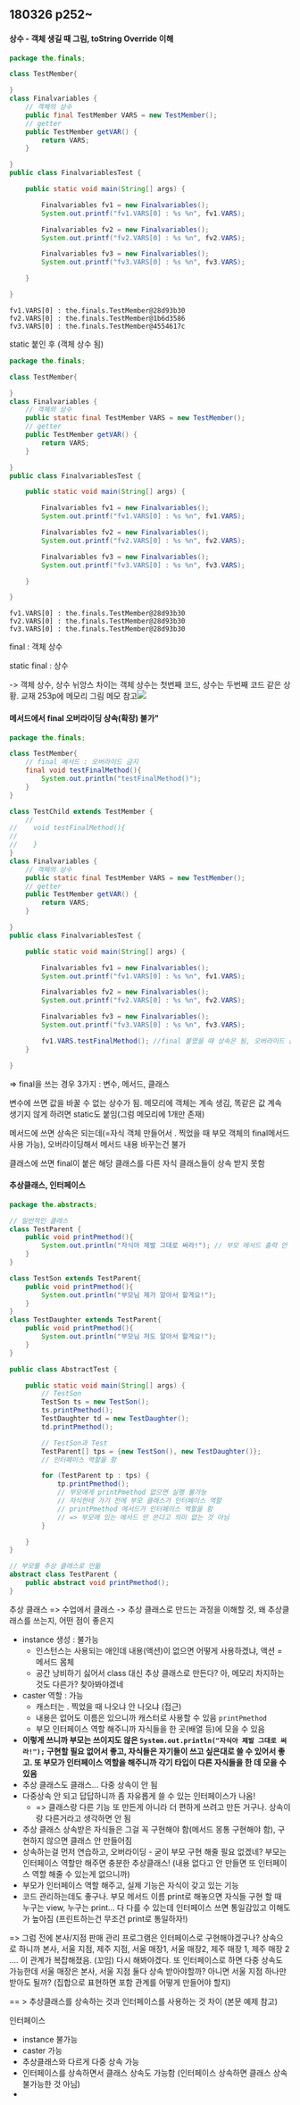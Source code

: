 ## 180326 p252~

#### 상수 - 객체 생길 때 그림, toString Override 이해

```java
package the.finals;

class TestMember{

}
class Finalvariables {
    // 객체의 상수
    public final TestMember VARS = new TestMember();
    // getter
    public TestMember getVAR() {
        return VARS;
    }

}
public class FinalvariablesTest {

    public static void main(String[] args) {

        Finalvariables fv1 = new Finalvariables();
        System.out.printf("fv1.VARS[0] : %s %n", fv1.VARS);

        Finalvariables fv2 = new Finalvariables();
        System.out.printf("fv2.VARS[0] : %s %n", fv2.VARS);

        Finalvariables fv3 = new Finalvariables();
        System.out.printf("fv3.VARS[0] : %s %n", fv3.VARS);

    }

}
```

```
fv1.VARS[0] : the.finals.TestMember@28d93b30 
fv2.VARS[0] : the.finals.TestMember@1b6d3586 
fv3.VARS[0] : the.finals.TestMember@4554617c
```

static 붙인 후 \(객체 상수 됨\)

```java
package the.finals;

class TestMember{

}
class Finalvariables {
    // 객체의 상수
    public static final TestMember VARS = new TestMember();
    // getter
    public TestMember getVAR() {
        return VARS;
    }

}
public class FinalvariablesTest {

    public static void main(String[] args) {

        Finalvariables fv1 = new Finalvariables();
        System.out.printf("fv1.VARS[0] : %s %n", fv1.VARS);

        Finalvariables fv2 = new Finalvariables();
        System.out.printf("fv2.VARS[0] : %s %n", fv2.VARS);

        Finalvariables fv3 = new Finalvariables();
        System.out.printf("fv3.VARS[0] : %s %n", fv3.VARS);

    }

}
```

```
fv1.VARS[0] : the.finals.TestMember@28d93b30 
fv2.VARS[0] : the.finals.TestMember@28d93b30 
fv3.VARS[0] : the.finals.TestMember@28d93b30
```

final : 객체 상수

static final : 상수

-&gt; 객체 상수, 상수 뉘앙스 차이는 객체 상수는 첫번째 코드, 상수는 두번째 코드 같은 상황. 교재 253p에 메모리 그림 메모 참고![](/assets/032601.png)

#### 메서드에서 final 오버라이딩 상속\(확장\) 불가"

```java
package the.finals;

class TestMember{
    // final 메서드 : 오버라이드 금지
    final void testFinalMethod(){
        System.out.println("testFinalMethod()");
    }
}

class TestChild extends TestMember {
    // 
//    void testFinalMethod(){
//        
//    }
}
class Finalvariables {
    // 객체의 상수
    public static final TestMember VARS = new TestMember();
    // getter
    public TestMember getVAR() {
        return VARS;
    }

}
public class FinalvariablesTest {

    public static void main(String[] args) {

        Finalvariables fv1 = new Finalvariables();
        System.out.printf("fv1.VARS[0] : %s %n", fv1.VARS);

        Finalvariables fv2 = new Finalvariables();
        System.out.printf("fv2.VARS[0] : %s %n", fv2.VARS);

        Finalvariables fv3 = new Finalvariables();
        System.out.printf("fv3.VARS[0] : %s %n", fv3.VARS);

        fv1.VARS.testFinalMethod(); //final 붙였을 때 상속은 됨, 오버라이드 금지
    }

}
```

=&gt; final을 쓰는 경우 3가지 : 변수, 메서드, 클래스

변수에 쓰면 값을 바꿀 수 없는 상수가 됨. 메모리에 객체는 계속 생김, 똑같은 값 계속 생기지 않게 하려면 static도 붙임\(그럼 메모리에 1개만 존재\)

메서드에 쓰면 상속은 되는데\(=자식 객체 만들어서 . 찍었을 때 부모 객체의 final메서드 사용 가능\), 오버라이딩해서 메서드 내용 바꾸는건 불가

클래스에 쓰면 final이 붙은 해당 클래스를 다른 자식 클래스들이 상속 받지 못함

#### 추상클래스, 인터페이스

```java
package the.abstracts;

// 일반적인 클래스
class TestParent {
    public void printPmethod(){
        System.out.println("자식아 제발 그대로 써라!"); // 부모 메서드 출력 안 됨, 자식들이 갖고 있는게 쓰임
    }
}

class TestSon extends TestParent{
    public void printPmethod(){
        System.out.println("부모님 제가 알아서 할게요!");
    }
}
class TestDaughter extends TestParent{
    public void printPmethod(){
        System.out.println("부모님 저도 알아서 할게요!");
    }
}

public class AbstractTest {

    public static void main(String[] args) {
        // TestSon
        TestSon ts = new TestSon();
        ts.printPmethod();
        TestDaughter td = new TestDaughter();
        td.printPmethod();

        // TestSon과 Test
        TestParent[] tps = {new TestSon(), new TestDaughter()};
        // 인터페이스 역할을 함

        for (TestParent tp : tps) {
            tp.printPmethod(); 
            // 부모에게 printPmethod 없으면 실행 불가능
            // 자식한테 가기 전에 부모 클래스가 인터페이스 역할
            // printPmethod 메서드가 인터페이스 역할을 함
            // => 부모에 있는 메서드 안 쓴다고 의미 없는 것 아님
        }

    }
}
```

```java
// 부모를 추상 클래스로 만듦
abstract class TestParent {
    public abstract void printPmethod(); 
}
```

추상 클래스 =&gt; 수업에서 클래스 -&gt; 추상 클래스로 만드는 과정을 이해할 것, 왜 추상클래스를 쓰는지, 어떤 점이 좋은지

* instance 생성 : 불가능
  * 인스턴스는 사용되는 애인데 내용\(액션\)이 없으면 어떻게 사용하겠냐, 액션 = 메서드 몸체
  * 공간 낭비하기 싫어서 class 대신 추상 클래스로 만든다? 아, 메모리 차지하는 것도 다른가? 찾아봐야겠네
* caster 역할 : 가능
  * 캐스터는 . 찍었을 때 나오냐 안 나오냐 \(접근\)
  * 내용은 없어도 이름은 있으니까 캐스터로 사용할 수 있음 `printPmethod`
  * 부모 인터페이스 역할 해주니까 자식들을 한 곳\(배열 등\)에 모을 수 있음
* **이렇게 쓰니까 부모는 쓰이지도 않은 **`System.out.println("자식아 제발 그대로 써라!");`** 구현할 필요 없어서 좋고, 자식들은 자기들이 쓰고 싶은대로 쓸 수 있어서 좋고. 또 부모가 인터페이스 역할을 해주니까 각기 타입이 다른 자식들을 한 데 모을 수 있음**
* 추상 클래스도 클래스... 다중 상속이 안 됨
* 다중상속 안 되고 답답하니까 좀 자유롭게 쓸 수 있는 인터페이스가 나옴!
  * =&gt; 클래스랑 다른 기능 또 만든게 아니라 더 편하게 쓰려고 만든 거구나. 상속이랑 다른거라고 생각하면 안 됨
* 추상 클래스 상속받은 자식들은 그걸 꼭 구현해야 함\(메서드 몽통 구현해야 함\), 구현하지 않으면 클래스 안 만들어짐
* 상속하는걸 먼저 연습하고, 오버라이딩 - 굳이 부모 구현 해줄 필요 없겠네? 부모는 인터페이스 역할만 해주면 충분한 추상클래스! \(내용 없다고 안 만들면 또 인터페이스 역할 해줄 수 있는게 없으니까\)
* 부모가 인터페이스 역할 해주고, 실제 기능은 자식이 갖고 있는 기능
* 코드 관리하는데도 좋구나. 부모 메서드 이름 print로 해놓으면 자식들 구현 할 때 누구는 view, 누구는 print... 다 다를 수 있는데 인터페이스 쓰면 통일감있고 이해도가 높아짐 \(프린트하는건 무조건 print로 통일하자!\)

=&gt; 그럼 전에 본사/지점 판매 관리 프로그램은 인터페이스로 구현해야겠구나? 상속으로 하니까 본사, 서울 지점, 제주 지점, 서울 매장1, 서울 매장2, 제주 매장 1, 제주 매장 2 .... 이 관계가 복잡해졌음. \(꼬임\) 다시 해봐야겠다. 또 인터페이스로 하면 다중 상속도 가능한데 서울 매장은 본사, 서울 지점 둘다 상속 받아야할까? 아니면 서울 지점 하나만 받아도 될까? \(집합으로 표현하면 포함 관계를 어떻게 만들어야 할지\)

== &gt; 추상클래스를 상속하는 것과 인터페이스를 사용하는 것 차이 \(본문 예제 참고\)



인터페이스

* instance 불가능
* caster 가능
* 추상클래스와 다르게 다중 상속 가능
* 인터페이스를 상속하면서 클래스 상속도 가능함 \(인터페이스 상속하면 클래스 상속 불가능한 것 아님\)
* 




